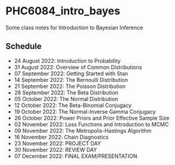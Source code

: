 # PHC6084_intro_bayes
Some class notes for Introduction to Bayesian Inference


## Schedule

- 24 August 2022: Introduction to Probability
- 31 August 2022: Overview of Common Distributions
- 07 September 2022: Getting Started with Stan
- 14 September 2022: The Bernoulli Distribution
- 21 September 2022: The Poisson Distribution
- 28 September 2022: The Beta Distribution
- 05 October 2022: The Normal Distribution
- 12 October 2022: The Beta-Binomial Conjugacy
- 19 October 2022: The Normal-Inverse Gamma Conjugacy
- 26 October 2022: Power Priors and Prior Effective Sample Size
- 02 November 2022: Loss Functions and Introduction to MCMC
- 09 November 2022: The Metropolis-Hastings Algorithm
- 16 November 2022: Chain Diagnostics
- 23 November 2022: PROJECT DAY
- 30 November 2022: REVIEW DAY
- 07 December 2022: FINAL EXAM/PRESENTATION

